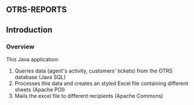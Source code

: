 ## OTRS-REPORTS

## Introduction

### Overview
This Java application:
1. Queries data (agent's activity, customers' tickets) from the OTRS database (Java SQL)
2. Processes this data and creates an styled Excel file containing different sheets (Apache POI)
3. Mails the excel file to different recipients (Apache Commons)